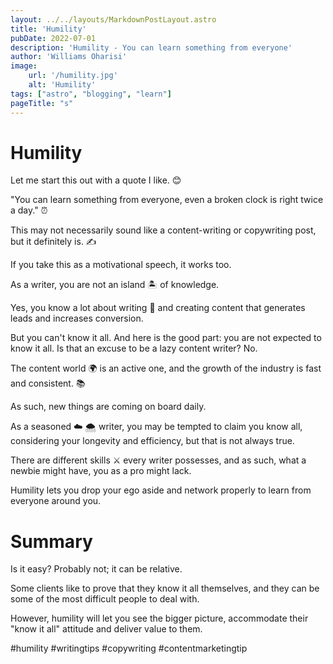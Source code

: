 ```yaml
---
layout: ../../layouts/MarkdownPostLayout.astro
title: 'Humility'
pubDate: 2022-07-01
description: 'Humility - You can learn something from everyone'
author: 'Williams Oharisi'
image:
    url: '/humility.jpg'
    alt: 'Humility'
tags: ["astro", "blogging", "learn"]
pageTitle: "s"
---
```


# Humility

Let me start this out with a quote I like. 😊

"You can learn something from everyone, even a broken clock is right twice a day." ⏰

This may not necessarily sound like a content-writing or copywriting post, but it definitely is. ✍️

If you take this as a motivational speech, it works too.

As a writer, you are not an island 🏝️ of knowledge.

Yes, you know a lot about writing 📖 and creating content that generates leads and increases conversion.

But you can't know it all. And here is the good part: you are not expected to know it all. Is that an excuse to be a lazy content writer? No. 

The content world 🌍 is an active one, and the growth of the industry is fast and consistent. 📚

 As such, new things are coming on board daily.

As a seasoned ☁️ 🌨️ writer, you may be tempted to claim you know all, considering your longevity and efficiency, but that is not always true.

There are different skills ⚔️ every writer possesses, and as such, what a newbie might have, you as a pro might lack. 

Humility lets you drop your ego aside and network properly to learn from everyone around you.

# Summary

Is it easy? Probably not; it can be relative.

Some clients like to prove that they know it all themselves, and they can be some of the most difficult people to deal with. 

However, humility will let you see the bigger picture, accommodate their "know it all" attitude and deliver value to them.

#humility #writingtips #copywriting #contentmarketingtip
